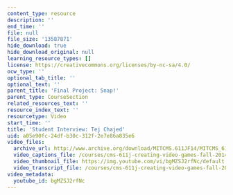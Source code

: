 ```yaml
---
content_type: resource
description: ''
end_time: ''
file: null
file_size: '13587871'
hide_download: true
hide_download_original: null
learning_resource_types: []
license: https://creativecommons.org/licenses/by-nc-sa/4.0/
ocw_type: ''
optional_tab_title: ''
optional_text: ''
parent_title: 'Final Project: Snap!'
parent_type: CourseSection
related_resources_text: ''
resource_index_text: ''
resourcetype: Video
start_time: ''
title: 'Student Interview: Tej Chajed'
uid: a05e90fc-24df-b30c-312f-2e7e86a835e6
video_files:
  archive_url: http://www.archive.org/download/MITCMS.611JF14/MITCMS_611JF14_Tej_Chajed_300k.mp4
  video_captions_file: /courses/cms-611j-creating-video-games-fall-2014/aeecc067fd42510caa027d4d559e46ee_bgMZSJ2rfNc.vtt
  video_thumbnail_file: https://img.youtube.com/vi/bgMZSJ2rfNc/default.jpg
  video_transcript_file: /courses/cms-611j-creating-video-games-fall-2014/a419b3e8299a0090eecf4124a890cf9c_bgMZSJ2rfNc.pdf
video_metadata:
  youtube_id: bgMZSJ2rfNc
---
```

